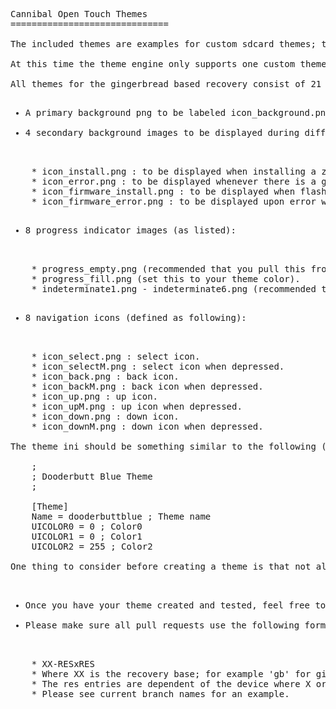 <pre>Cannibal Open Touch Themes
==============================

The included themes are examples for custom sdcard themes; these can be side-loaded and ran on any device running Cannibal Open Touch Recovery v2.1-dev2 or above.

At this time the theme engine only supports one custom theme at a time to be loaded from '/sdcard/cotrecovery/theme/'.

All themes for the gingerbread based recovery consist of 21 pngs files and one ini file (png defined as following):
<ul>
<li>A primary background png to be labeled icon_background.png</li>
<li>4 secondary background images to be displayed during different processes (these are):</li>
</ul>
	* icon_install.png : to be displayed when installing a zip.
	* icon_error.png : to be displayed whenever there is a generic error.
	* icon_firmware_install.png : to be displayed when flashing a firmware update (this is uncommon).
	* icon_firmware_error.png : to be displayed upon error while flashing a firmware update (like the previous this is uncommon).
<ul>
<li>8 progress indicator images (as listed):</li>
</ul>
	* progress_empty.png (recommended that you pull this from an existing theme).
	* progress_fill.png (set this to your theme color).
	* indeterminate1.png - indeterminate6.png (recommended that you pull these from an existing theme as well).
<ul>
<li>8 navigation icons (defined as following):</li>
</ul>
	* icon_select.png : select icon.
	* icon_selectM.png : select icon when depressed.
	* icon_back.png : back icon.
	* icon_backM.png : back icon when depressed.
	* icon_up.png : up icon.
	* icon_upM.png : up icon when depressed.
	* icon_down.png : down icon.
	* icon_downM.png : down icon when depressed.

The theme ini should be something similar to the following (replace the colors with those of the html color code for the desired theme).

	;
	; Dooderbutt Blue Theme
	;
	
	[Theme]
	Name = dooderbuttblue ; Theme name
	UICOLOR0 = 0 ; Color0
	UICOLOR1 = 0 ; Color1
	UICOLOR2 = 255 ; Color2

One thing to consider before creating a theme is that not all devices use the same resolution, what looks good on one device will likely require different size images to work on another device.

<ul>
<li>Once you have your theme created and tested, feel free to submit it for sharing with other Cannibal Open Touch users by forking this repo and opening a pull request.</li>
<li>Please make sure all pull requests use the following format for branch names:</li>
</ul>
	* XX-RESxRES
	* Where XX is the recovery base; for example 'gb' for gingerbread.
	* The res entries are dependent of the device where X or Y is listed prior in order dependent on whether the device is portrait or landscape.
	* Please see current branch names for an example.
